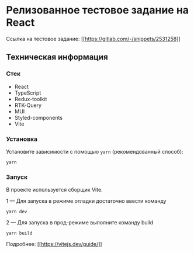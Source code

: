 # Релизованное тестовое задание на React

Ссылка на тестовое задание: [[https://gitlab.com/-/snippets/2531258]]

## Техническая информация

### Стек

* React
* TypeScript
* Redux-toolkit
* RTK-Query
* MUI
* Styled-components
* Vite

### Установка

Установите зависимости с помощью `yarn` (рекомендованный способ):

```shell
yarn
```

### Запуск

В проекте используется сборщик Vite.

1 — Для запуска в режиме отладки достаточно ввести команду

```shell
yarn dev
```

2 — Для запуска в прод-режиме выполните команду build

```shell
yarn build
```

Подробнее: [[https://vitejs.dev/guide/]]
